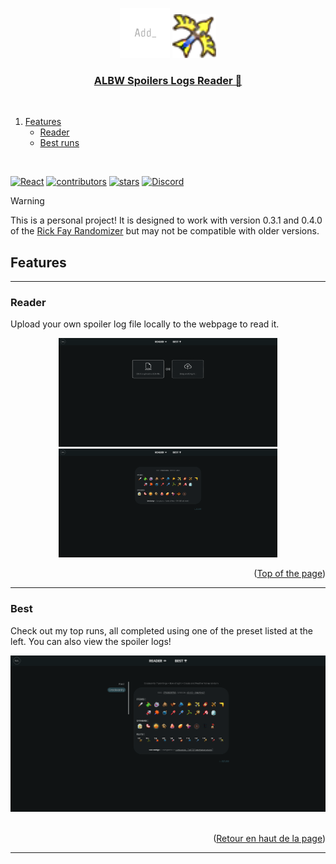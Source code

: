<a name="readme-top"></a>

<div align="center">
  <img src="src/assets/logo.png" alt="Logo" width="80" height="80">
  <img src="src/assets/images/items/bow_light.png" alt="Bow" width=70>
  <a href="https://firedrox.github.io/albw/">
    <h3 align="center">ALBW Spoilers Logs Reader 📄</h3>
  </a>
</div>

<br />

<ol>
  <li>
    <a href="#features">Features</a>
    <ul>
      <li><a href="#reader">Reader</a></li>
      <li><a href="#best">Best runs</a></li>
    </ul>
  </li>
</ol>

<br />

[![React][React.js]][React-url]
[![contributors][contributors-shield]][contributors-url]
[![stars][stars-icon]][stars-url]
[![Discord][discord-icon]][discord-url]

> [!WARNING]
> This is a personal project! It is designed to work with version 0.3.1 and 0.4.0 of the [Rick Fay Randomizer](https://github.com/rickfay/z17-randomizer/tree/master) but may not be compatible with older versions.

## Features

---

### Reader

Upload your own spoiler log file locally to the webpage to read it.

<div align="center">
  <a href="https://firedrox.github.io/albw?page=reader">
    <img src="src/assets/example/example_reader.png" alt="Reader" width=350/>
    <img src="src/assets/example/example_reading.png" alt="Reading" width=350/>
  </a>
</div>

<p align="right">(<a href="#readme-top">Top of the page</a>)</p>

---

### Best

Check out my top runs, all completed using one of the preset listed at the left. You can also view the spoiler logs!

<div align="center">
  <a href="https://firedrox.github.io/albw?page=best">
    <img src="src/assets/example/example_logs.png" alt="Example" />
  </a>
</div>
<br />

<p align="right">(<a href="#readme-top">Retour en haut de la page</a>)</p>

---

[React.js]: https://img.shields.io/badge/React-20232A?style=for-the-badge&logo=react&logoColor=61DAFB&colorB=555
[React-url]: https://react.dev/
[contributors-shield]: https://img.shields.io/github/contributors/firedrox/albw.svg?style=for-the-badge
[contributors-url]: https://github.com/FireDroX/albw/graphs/contributors
[stars-icon]: https://img.shields.io/github/stars/firedrox/albw.svg?style=for-the-badge
[stars-url]: https://github.com/FireDroX/albw/stargazers
[discord-icon]: https://img.shields.io/badge/Discord-5865F2?style=for-the-badge&logo=discord&colorB=555
[discord-url]: https://discord.gg/Zmmqd9Tbnn
